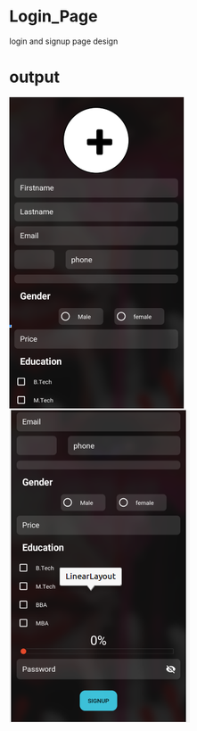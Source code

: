 # Login_Page
login and signup page design
# output

![alt text](https://github.com/vk133006/Login_Page/blob/master/signup.png)
![alt text](https://github.com/vk133006/Login_Page/blob/master/signup2.png)
